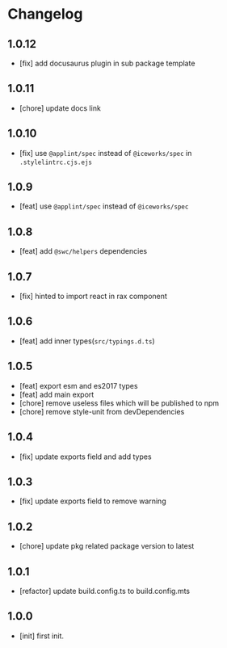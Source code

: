 # Changelog

## 1.0.12

- [fix] add docusaurus plugin in sub package template

## 1.0.11

- [chore] update docs link

## 1.0.10

- [fix] use `@applint/spec` instead of `@iceworks/spec` in `.stylelintrc.cjs.ejs`

## 1.0.9

- [feat] use `@applint/spec` instead of `@iceworks/spec`

## 1.0.8

- [feat] add `@swc/helpers` dependencies

## 1.0.7

- [fix] hinted to import react in rax component

## 1.0.6

- [feat] add inner types(`src/typings.d.ts`)

## 1.0.5

- [feat] export esm and es2017 types
- [feat] add main export
- [chore] remove useless files which will be published to npm
- [chore] remove style-unit from devDependencies

## 1.0.4

- [fix] update exports field and add types

## 1.0.3

- [fix] update exports field to remove warning

## 1.0.2

- [chore] update pkg related package version to latest

## 1.0.1

- [refactor] update build.config.ts to build.config.mts

## 1.0.0

- [init] first init.
